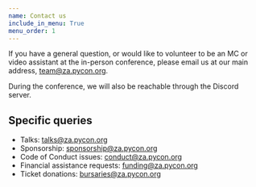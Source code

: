```yaml
---
name: Contact us
include_in_menu: True
menu_order: 1
---
```


If you have a general question, or would like to volunteer to be an MC or video assistant at the in-person conference, please email us at our main address, team@za.pycon.org.

During the conference, we will also be reachable through the Discord server.

## Specific queries 

- Talks: talks@za.pycon.org
- Sponsorship: sponsorship@za.pycon.org
- Code of Conduct issues: conduct@za.pycon.org
- Financial assistance requests: funding@za.pycon.org
- Ticket donations: bursaries@za.pycon.org